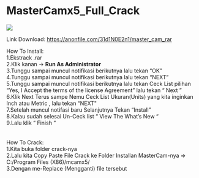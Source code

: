 # MasterCamx5_Full_Crack

<img src="https://1.bp.blogspot.com/-Pp56gOI5U7E/XKPFdFmLNBI/AAAAAAAAIFo/3fGRpbhgf7A7MORNt66KJBJNQJFEoAzrgCLcBGAs/s640/Install%2B24.jpg">

Link Download: https://anonfile.com/31d1N0E2n1/master_cam_rar

How To Install:<br>
1.Ekstrack .rar<br>
2.Klik kanan -> <b>Run As Administrator</b><br>
3.Tunggu sampai muncul notifikasi berikutnya lalu tekan “OK”<br>
4.Tunggu sampai muncul notifikasi berikutnya lalu tekan “NEXT”<br>
5.Tunggu sampai muncul notifikasi berikutnya lalu tekan Ceck List pilihan “Yes, I Accept the terms of the license Agreement” lalu tekan “ Next ” <br>
6.Klik Next Terus sampe Nemu Ceck List Ukuran(Units) yang kita inginkan Inch atau Metric , lalu tekan “NEXT"<br>
7.Setelah muncul notifasi baru Selanjutnya Tekan “Install”<br>
8.Kalau sudah selesai Un-Ceck list “ View The What’s New “ <br>
9.Lalu klik “ Finish “<br>
<br><br>
How To Crack:<br>
1.Kita buka folder crack-nya<br>
2.Lalu kita Copy Paste File Crack ke Folder Installan MasterCam-nya => C:/Program Files (X86)/mcamx5/<br>
3.Dengan me-Replace (Mengganti) file tersebut<br>
